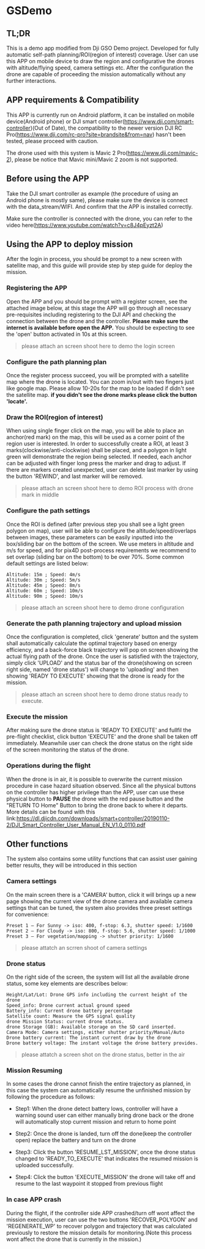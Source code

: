 # GSDemo
## TL;DR
This is a demo app modified from Dji GSO Demo project. Developed for fully automatic self-path planning/ROI(region of interest) coverage.
User can use this APP on mobile device to draw the region and configurative the drones with altitude/flying speed, camera settings etc. After the configuration the drone are capable of proceeding the mission automatically without any further interactions.
## APP requirements & Compatibility  
This APP is currently run on Android platform, it can be installed on mobile device(Android phone) or DJI smart controller(https://www.dji.com/smart-controller)(Out of Date), the compatibility to the newer version DJI RC Pro(https://www.dji.com/rc-pro?site=brandsite&from=nav) hasn't been tested, please proceed with caution.

The drone used with this system is Mavic 2 Pro(https://www.dji.com/mavic-2), please be notice that Mavic mini/Mavic 2 zoom is not supported.

## Before using the APP
Take the DJI smart controller as example (the procedure of using an Android phone is mostly same), please make sure the device is connect with the data_stream/WIFI. And confirm that the APP is installed correctly.

Make sure the controller is connected with the drone, you can refer to the video here(https://www.youtube.com/watch?v=c8J4pEyzt2A)

## Using the APP to deploy mission
After the login in process, you should be prompt to a new screen with satellite map, and this guide will provide step by step guide for deploy the mission.

### Registering the APP
Open the APP and you should be prompt with a register screen, see the attached image below, at this stage the APP will go through all necessary pre-requisites including registering to the DJI API and checking the connection between the drone and the controller. **Please make sure the internet is available before open the APP.**  You should be expecting to see the 'open' button activated in 10s at this screen.


>please attach an screen shoot here to demo the login screen

### Configure the path planning plan

Once the register process succeed, you will be prompted with a satellite map where the drone is located. You can zoom in/out with two fingers just like google map. Please allow 10-20s for the map to be loaded if didn't see the satellite map. **if you didn't see the drone marks please click the button 'locate'.** 

### Draw the ROI(region of interest)

When using single finger click on the map, you will be able to place an anchor(red mark) on the map, this will be used as a corner point of the region user is interested. In order to successfully create a ROI, at least 3 marks(clockwise/anti-clockwise) shall be placed, and a polygon in light green will demonstrate the region being selected. If needed, each anchor can be adjusted with finger long press the marker and drag to adjust.
If there are markers created unexpected, user can delete last marker by using the button 'REWIND', and last marker will be removed.

>please attach an screen shoot here to demo ROI process with drone mark in middle

### Configure the path settings
Once the ROI is defined (after previous step you shall see a light green polygon on map), user will be able to configure the altitude/speed/overlaps between images, these parameters can be easily inputted into the box/sliding bar on the bottom of the screen. We use meters in altitude and m/s for speed, and for pix4D post-process requirements we recommend to set overlap (sliding bar on the bottom) to be over 70%. Some common default settings are listed below:
```
Altitude: 15m ; Speed: 4m/s
Altitude: 30m ; Speed: 5m/s
Altitude: 45m ; Speed: 8m/s
Altitude: 60m ; Speed: 10m/s
Altitude: 90m ; Speed: 10m/s
```
>please attach an screen shoot here to demo drone configuration

### Generate the path planning trajectory and upload mission
Once the configuration is completed, click 'generate' button and the system shall automatically calculate the optimal trajectory based on energy efficiency, and a back-force black trajectory will pop on screen showing the actual flying path of the drone. Once the user is satisfied with the trajectory, simply click 'UPLOAD' and the status bar of the drone(showing on screen right side, named 'drone status') will change to 'uploading' and then showing 'READY TO EXECUTE' showing that the drone is ready for the mission.

>please attach an screen shoot here to demo drone status ready to execute.

### Execute the mission
After making sure the drone status is 'READY TO EXECUTE' and fullfil the pre-flight checklist, click button 'EXECUTE' and the drone shall be taken off immediately. Meanwhile user can check the drone status on the right side of the screen monitoring the status of the drone.


### Operations during the flight
When the drone is in air, it is possible to overwrite the current mission procedure in case hazard situation observed. Since all the physical buttons on the controller has higher privilege than the APP, user can use these physical button to **PAUSE** the drone with the red pause button and the "RETURN TO Home" Button to bring the drone back to where it departs. More details can be found with this link:https://dl.djicdn.com/downloads/smart+controller/20190110-2/DJI_Smart_Controller_User_Manual_EN_V1.0_0110.pdf

## Other functions
The system also contains some utility functions that can assist user gaining better results, they will be introduced in this section

### Camera settings

On the main screen there is a 'CAMERA' button, click it will brings up a new page showing the current view of the drone camera and available camera settings that can be tuned, the system also provides three preset settings for convenience:
```
Preset 1 – For Sunny -> iso: 400, f-stop: 6.3, shutter speed: 1/1600
Preset 2 – For Cloudy -> iso: 800, f-stop: 5.6, shutter speed: 1/1000
Preset 3 – For vegetation/mapping -> shutter priority: 1/1600
```
>please attatch an scrren shoot of camera settings


### Drone status 
On the right side of the screen, the system will list all the available drone status, some key elements are describes below:
```
Height/Lat/Lot: Drone GPS info including the current height of the drone
Speed_info: Drone current actual ground speed
Battery_info: Current drone battery percentage
Satellite count: Measure the GPS signal quality
drone Mission Status: current drone status.
drone Storage (GB): Available storage on the SD card inserted.
Camera Mode: Camera settings, either shutter priority/Manual/Auto
Drone battery current: The instant current draw by the drone
Drone battery voltage: The instant voltage the drone battery provides.
```
> please attatch a screen shot on the drone status, better in the air

### Mission Resuming
In some cases the drone cannot finish the entire trajectory as planned, in this case the system can automatically resume the unfinished mission by following the procedure as follows:

- Step1: When the drone detect battery lows, controller will have a warning sound user can either manually bring drone back or the drone will automatically stop current mission and return to home point

- Step2: Once the drone is landed, turn off the done(keep the controller open) replace the battery and turn on the drone

- Step3: Click the button 'RESUME_LST_MISSION', once the drone status changed to 'READY_TO_EXECUTE' that indicates the resumed mission is uploaded successfully.

- Step4: Click the button 'EXECUTE_MISSION' the drone will take off and resume to the last waypoint it stopped from previous flight


### In case APP crash
During the flight, if the controller side APP crashed/turn off wont affect the mission execution, user can use the two buttons 'RECOVER_POLYGON' and 'REGENERATE_WP' to recover polygon and trajectory that was calculated previously to restore the mission details for monitoring.(Note this process wont affect the drone that is currently in the mission.)


<!-- 
the details of the button are listed below:
```
locate: locate the current drone location and home position of the drone. It will be show on the mark with blue drone icon and black house icon.
generate: Generate automatic path planning trajectory after the ROI(region of interest) is drawed and drone configuration is complete.
```





(Given a specific area generate a round trip path to cover the areas'
For testment, generate your own Dji API key and Google map API keys and paste them into the manifest.xml file
Work to do:
   Bugs to be fixed: cannot locate the drone before apply the path planning algorithm
   
#Usage(Updated on Sep 4th 2022): 
#Normal flight plan generation:
   Phase1:
      Click corners on the map and circle out the ROI for the current flight plan
      Each mark is clickable and the polygon shall be generated in counter clock wise based on the order of click
      Polygon area will auto generate based on marker
   Phase2:
      Input key parameters, such as height/altitude/overlaps
      Click generate, this shall generate the calculated path, at this stage the polygon will be stored as tmp file
      Click upload, this will upload the flight plans to the drone also create a local tmp file stores the flight plan in case lost data
   Phase3:
      Click execute_mission this will allow the drone to automatic finish the job
#In case the battery cannot complete the flight plan.
   Phase1: 
      Either manulally bring back the drone or let the low battery procedure take control to land the drone
      Dont close app,you can turn off the drone and replace battery
      Once drone is back online, click resume_lst_mission, this will upload unfinished part of the mission into the drone
   Phase2:
      Once the drone is in read to execute mode, Click Execute_mission and the program should take care of it.
#In case the APP crush:
   Phase 1:
      Click recover polygon will retrieve the last polygon you drawed
   Phase 2.1:
      Click the regenerate WP will retrieve the last wp you generated, plz be noticed if the polygon and wp doesnt match, please clear the map and redo phase 1, and then skip to phase 2.2
    Phase 2.2:
      If the wp doenst match with polygon in phase2.1, after redo phase1, click generate, this will regenerate a WP based on new calculation
    Phase 3:
      Click upload/resume_lst_mission(current version is not yet support resume unfinished flight after app crash)

ChangeLog:
This APP is developed for University of Missouri Computer Science Lab under Dr Shang, it solo purpose is to collect aerial image data with DJI Mavic 2.
Change Log
2022 Sep_01 Update:
    Added map polygon dynamic generation, replace the current check box options
    Added rewind button, user can use that easily to withdraw the last point that they don't want
    Changed the speed and height settings, these settings will be taken only when the flight plan is executed.
2022 Sep_03-Sep_04 Update:
    Fixed current BUGS of recording flight plans on external storage and add an tmp file stores last flight plan for resuming
    Added the resume button for last flight polygon resuming, wp can be recalculated when the polygon is resumed
    Added monitor on wp status, drones can continue last wp mission once the battery is changed(if the APP is terminated this func will not work)
    Added 15 exceptional handle func for stable purposes
TODO:
    Need a field test, currently pass all simulator test
    Add exceptional handle func for APP crush to restore all necessary data -->
